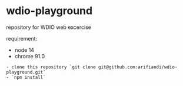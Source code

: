# wdio-playground
repository for WDIO web excercise

requirement:
- node 14
- chrome 91.0

```
- clone this repository `git clone git@github.com:arifiandi/wdio-playground.git`
- `npm install` 
```
